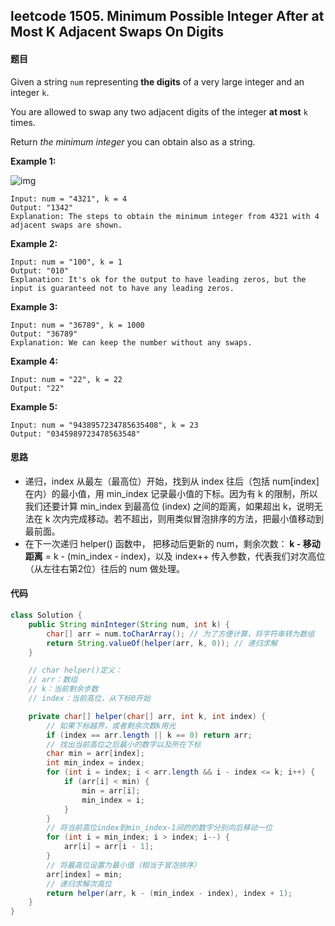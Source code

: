 ## leetcode 1505. Minimum Possible Integer After at Most K Adjacent Swaps On Digits

#### 题目

Given a string `num` representing **the digits** of a very large integer and an integer `k`.

You are allowed to swap any two adjacent digits of the integer **at most** `k` times.

Return *the minimum integer* you can obtain also as a string.

 

**Example 1:**

![img](https://assets.leetcode.com/uploads/2020/06/17/q4_1.jpg)

```
Input: num = "4321", k = 4
Output: "1342"
Explanation: The steps to obtain the minimum integer from 4321 with 4 adjacent swaps are shown.
```

**Example 2:**

```
Input: num = "100", k = 1
Output: "010"
Explanation: It's ok for the output to have leading zeros, but the input is guaranteed not to have any leading zeros.
```

**Example 3:**

```
Input: num = "36789", k = 1000
Output: "36789"
Explanation: We can keep the number without any swaps.
```

**Example 4:**

```
Input: num = "22", k = 22
Output: "22"
```

**Example 5:**

```
Input: num = "9438957234785635408", k = 23
Output: "0345989723478563548"
```

#### 思路

- 递归，index 从最左（最高位）开始，找到从 index 往后（包括 num[index] 在内）的最小值，用 min_index 记录最小值的下标。因为有 k 的限制，所以我们还要计算 min_index 到最高位 (index) 之间的距离，如果超出 k，说明无法在 k 次内完成移动。若不超出，则用类似冒泡排序的方法，把最小值移动到最前面。
- 在下一次递归 helper() 函数中， 把移动后更新的 num，剩余次数： **k - 移动距离** = k - (min_index - index)，以及 index++ 传入参数，代表我们对次高位（从左往右第2位）往后的 num 做处理。

#### 代码

```java
class Solution {
    public String minInteger(String num, int k) {
        char[] arr = num.toCharArray(); // 为了方便计算，将字符串转为数组
        return String.valueOf(helper(arr, k, 0)); // 递归求解
    }

    // char helper()定义：
    // arr：数组
    // k：当前剩余步数
    // index：当前高位，从下标0开始

    private char[] helper(char[] arr, int k, int index) {
        // 如果下标越界，或者剩余次数k用光
        if (index == arr.length || k == 0) return arr;
        // 找出当前高位之后最小的数字以及所在下标
        char min = arr[index];
        int min_index = index;
        for (int i = index; i < arr.length && i - index <= k; i++) {
            if (arr[i] < min) {
                min = arr[i];
                min_index = i;
            }
        }
        // 将当前高位index到min_index-1间的的数字分别向后移动一位
        for (int i = min_index; i > index; i--) {
            arr[i] = arr[i - 1];
        }
        // 将最高位设置为最小值（相当于冒泡排序）
        arr[index] = min;
        // 递归求解次高位
        return helper(arr, k - (min_index - index), index + 1);
    }
}
```



